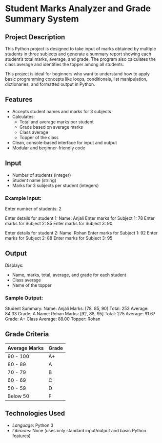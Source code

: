 # Student Marks Analyzer and Grade Summary System

## Project Description

This Python project is designed to take input of marks obtained by multiple students in three subjects and generate a summary report showing each student’s total marks, average, and grade. The program also calculates the class average and identifies the topper among all students.

This project is ideal for beginners who want to understand how to apply basic programming concepts like loops, conditionals, list manipulation, dictionaries, and formatted output in Python.

## Features

- Accepts student names and marks for 3 subjects
- Calculates:
  - Total and average marks per student
  - Grade based on average marks
  - Class average
  - Topper of the class
- Clean, console-based interface for input and output
- Modular and beginner-friendly code

## Input

- Number of students (integer)
- Student name (string)
- Marks for 3 subjects per student (integers)

### Example Input:
Enter number of students: 2

Enter details for student 1:
Name: Anjali
Enter marks for Subject 1: 78
Enter marks for Subject 2: 85
Enter marks for Subject 3: 90

Enter details for student 2:
Name: Rohan
Enter marks for Subject 1: 92
Enter marks for Subject 2: 88
Enter marks for Subject 3: 95

## Output

Displays:
- Name, marks, total, average, and grade for each student
- Class average
- Name of the topper

### Sample Output:
Student Summary:
Name: Anjali
Marks: [78, 85, 90]
Total: 253
Average: 84.33
Grade: A
Name: Rohan
Marks: [92, 88, 95]
Total: 275
Average: 91.67
Grade: A+
Class Average: 88.00
Topper: Rohan

## Grade Criteria

| Average Marks | Grade |
|---------------|-------|
| 90 - 100      | A+    |
| 80 - 89       | A     |
| 70 - 79       | B     |
| 60 - 69       | C     |
| 50 - 59       | D     |
| Below 50      | F     |

## Technologies Used

- *Language*: Python 3
- *Libraries*: None (uses only standard input/output and basic Python features)
